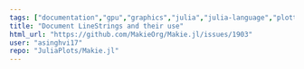 ```yaml
---
tags: ["documentation","gpu","graphics","julia","julia-language","plotting","visualization"]
title: "Document LineStrings and their use"
html_url: "https://github.com/MakieOrg/Makie.jl/issues/1903"
user: "asinghvi17"
repo: "JuliaPlots/Makie.jl"
---
```



